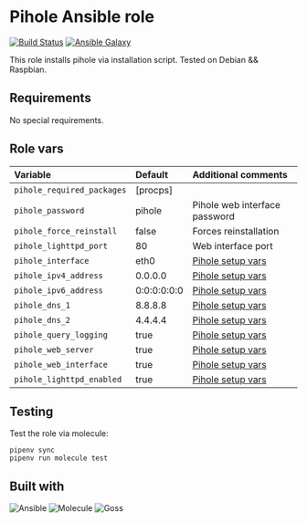 # Pihole Ansible role

[![Build Status](https://travis-ci.com/blalop/pihole_role.svg?branch=main)](https://travis-ci.com/blalop/pihole_role)
[![Ansible Galaxy](https://img.shields.io/badge/galaxy-blalop.pihole_role-B62682.svg)](https://galaxy.ansible.com/blalop/pihole_role)

This role installs pihole via installation script. Tested on Debian && Raspbian.

## Requirements

No special requirements.


## Role vars

| Variable                   | Default     | Additional comments                                                                                  |
| :---                       | :---        | :---                                                                                                 |
| `pihole_required_packages` | [procps]    |                                                                                                      |
| `pihole_password`          | pihole      | Pihole web interface password                                                                        |
| `pihole_force_reinstall`   | false       | Forces reinstallation                                                                                |
| `pihole_lighttpd_port`     | 80          | Web interface port                                                                                   |
| `pihole_interface`         | eth0        | [Pihole setup vars](https://discourse.pi-hole.net/t/what-is-setupvars-conf-and-how-do-i-use-it/3533) |
| `pihole_ipv4_address`      | 0.0.0.0     | [Pihole setup vars](https://discourse.pi-hole.net/t/what-is-setupvars-conf-and-how-do-i-use-it/3533) |
| `pihole_ipv6_address`      | 0:0:0:0:0:0 | [Pihole setup vars](https://discourse.pi-hole.net/t/what-is-setupvars-conf-and-how-do-i-use-it/3533) |
| `pihole_dns_1`             | 8.8.8.8     | [Pihole setup vars](https://discourse.pi-hole.net/t/what-is-setupvars-conf-and-how-do-i-use-it/3533) |
| `pihole_dns_2`             | 4.4.4.4     | [Pihole setup vars](https://discourse.pi-hole.net/t/what-is-setupvars-conf-and-how-do-i-use-it/3533) |
| `pihole_query_logging`     | true        | [Pihole setup vars](https://discourse.pi-hole.net/t/what-is-setupvars-conf-and-how-do-i-use-it/3533) |
| `pihole_web_server`        | true        | [Pihole setup vars](https://discourse.pi-hole.net/t/what-is-setupvars-conf-and-how-do-i-use-it/3533) |
| `pihole_web_interface`     | true        | [Pihole setup vars](https://discourse.pi-hole.net/t/what-is-setupvars-conf-and-how-do-i-use-it/3533) |
| `pihole_lighttpd_enabled`  | true        | [Pihole setup vars](https://discourse.pi-hole.net/t/what-is-setupvars-conf-and-how-do-i-use-it/3533) |


## Testing

Test the role via molecule:

```
pipenv sync
pipenv run molecule test
```

## Built with

![Ansible](https://img.shields.io/badge/ansible-2.9.16-green.svg)
![Molecule](https://img.shields.io/badge/molecule-3.2.2-green.svg)
![Goss](https://img.shields.io/badge/goss-0.3.16-green.svg)
